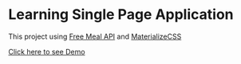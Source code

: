 # Learning Single Page Application

This project using [Free Meal API](https://www.themealdb.com/api.php) and [MaterializeCSS](https://materializecss.com/table.html)

[Click here to see Demo](https://kabanovn.github.io/react-meals/)
